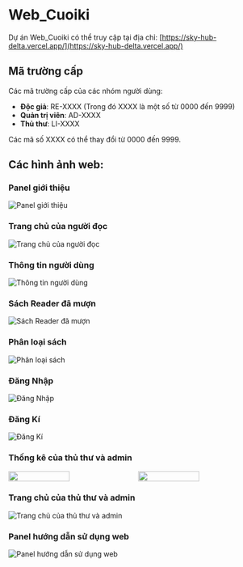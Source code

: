 # Web_Cuoiki

Dự án Web_Cuoiki có thể truy cập tại địa chỉ: [https://sky-hub-delta.vercel.app/](https://sky-hub-delta.vercel.app/)

## Mã trường cấp

Các mã trường cấp của các nhóm người dùng:

- **Độc giả**: RE-XXXX (Trong đó XXXX là một số từ 0000 đến 9999)
- **Quản trị viên**: AD-XXXX
- **Thủ thư**: LI-XXXX

Các mã số XXXX có thể thay đổi từ 0000 đến 9999.

## Các hình ảnh web:

### Panel giới thiệu
![Panel giới thiệu](https://i.imgur.com/jCE53G8.png)

### Trang chủ của người đọc
![Trang chủ của người đọc](https://i.imgur.com/zSA98kW.png)

### Thông tin người dùng
![Thông tin người dùng](https://i.imgur.com/1lIrBMq.png)

### Sách Reader đã mượn
![Sách Reader đã mượn](https://i.imgur.com/fCicyw8.png)

### Phân loại sách
![Phân loại sách](https://i.imgur.com/jIH3Gyh.png)

### Đăng Nhập
![Đăng Nhập](https://i.imgur.com/pR4TKUZ.png)

### Đăng Kí
![Đăng Kí](https://i.imgur.com/ux9OK6V.png)

### Thống kê của thủ thư và admin
<div style="display: flex; justify-content: space-between;">
  <img src="https://i.imgur.com/Tho2Lej.png" width="49%"/>
  <img src="https://i.imgur.com/mBneD5X.png" width="49%"/>
</div>

### Trang chủ của thủ thư và admin
![Trang chủ của thủ thư và admin](https://i.imgur.com/VOKeAz7.png)

### Panel hướng dẫn sử dụng web
![Panel hướng dẫn sử dụng web](https://i.imgur.com/mOCB1Fv.png)


